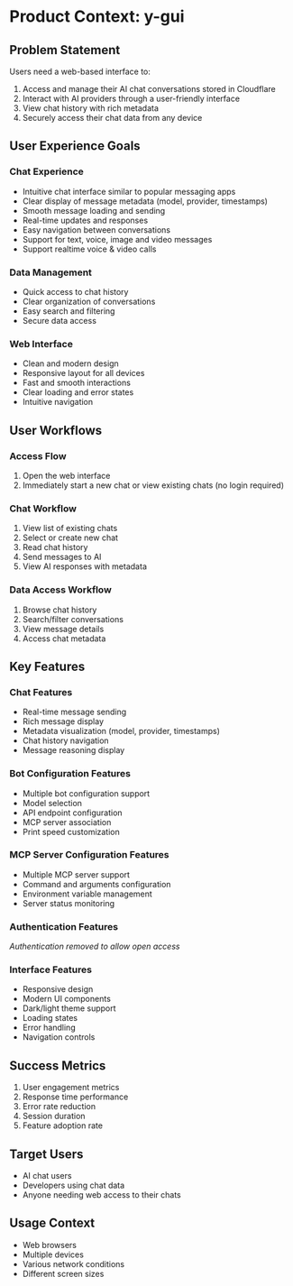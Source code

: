 # Product Context: y-gui

## Problem Statement
Users need a web-based interface to:
1. Access and manage their AI chat conversations stored in Cloudflare
2. Interact with AI providers through a user-friendly interface
3. View chat history with rich metadata
4. Securely access their chat data from any device

## User Experience Goals

### Chat Experience
- Intuitive chat interface similar to popular messaging apps
- Clear display of message metadata (model, provider, timestamps)
- Smooth message loading and sending
- Real-time updates and responses
- Easy navigation between conversations
- Support for text, voice, image and video messages
- Support realtime voice & video calls

### Data Management
- Quick access to chat history
- Clear organization of conversations
- Easy search and filtering
- Secure data access

### Web Interface
- Clean and modern design
- Responsive layout for all devices
- Fast and smooth interactions
- Clear loading and error states
- Intuitive navigation

## User Workflows

### Access Flow
1. Open the web interface
2. Immediately start a new chat or view existing chats (no login required)

### Chat Workflow
1. View list of existing chats
2. Select or create new chat
3. Read chat history
4. Send messages to AI
5. View AI responses with metadata

### Data Access Workflow
1. Browse chat history
2. Search/filter conversations
3. View message details
4. Access chat metadata

## Key Features

### Chat Features
- Real-time message sending
- Rich message display
- Metadata visualization (model, provider, timestamps)
- Chat history navigation
- Message reasoning display

### Bot Configuration Features
- Multiple bot configuration support
- Model selection
- API endpoint configuration
- MCP server association
- Print speed customization

### MCP Server Configuration Features
- Multiple MCP server support
- Command and arguments configuration
- Environment variable management
- Server status monitoring


### Authentication Features
*Authentication removed to allow open access*

### Interface Features
- Responsive design
- Modern UI components
- Dark/light theme support
- Loading states
- Error handling
- Navigation controls

## Success Metrics
1. User engagement metrics
2. Response time performance
3. Error rate reduction
4. Session duration
5. Feature adoption rate

## Target Users
- AI chat users
- Developers using chat data
- Anyone needing web access to their chats

## Usage Context
- Web browsers
- Multiple devices
- Various network conditions
- Different screen sizes
